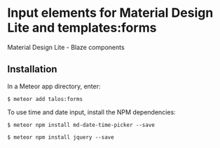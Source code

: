# Input elements for Material Design Lite and templates:forms
Material Design Lite - Blaze components

## Installation

In a Meteor app directory, enter:

```
$ meteor add talos:forms
```

To use time and date input, install the NPM dependencies:

```
$ meteor npm install md-date-time-picker --save
```

```
$ meteor npm install jquery --save
```
